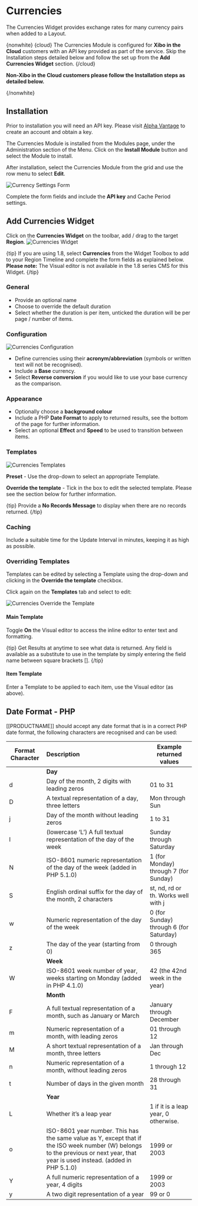 <!--toc=widgets-->

# Currencies

The Currencies Widget provides exchange rates for many currency pairs when added to a Layout.

{nonwhite}
{cloud}
The Currencies Module is configured for **Xibo in the Cloud** customers with an API key provided as part of the service. Skip the Installation steps detailed below and follow the set up from the **Add Currencies Widget** section.
{/cloud}

**Non-Xibo in the Cloud customers please follow the Installation steps as detailed below.**

{/nonwhite}

## Installation

Prior to installation you will need an API key. Please visit [Alpha Vantage](https://www.alphavantage.co/support/#api-key) to create an account and obtain a key.

The Currencies Module is installed from the Modules page, under the Administration section of the Menu. Click on the **Install Module** button and select the Module to install.

After installation,  select the Currencies Module from the grid and use the row menu to select **Edit**.

![Currency Settings Form](img/media_currencies_installation.png)

Complete the form fields and include the **API key** and Cache Period settings.

## Add Currencies Widget

Click on the **Currencies Widget** on the toolbar,  add / drag to the target **Region**.  ![Currencies Widget](img/v2_media_currencies_widget.png)

{tip}
If you are using 1.8, select **Currencies** from the Widget Toolbox to add to your Region Timeline and complete the form fields as explained below.
**Please note:** The Visual editor is not available in the 1.8 series CMS for this Widget.
{/tip}

### General

- Provide an optional name
- Choose to override the default duration
- Select whether the duration is per item, unticked the duration will be per page / number of items.

### Configuration

![Currencies Configuration](img/v2_media_currencies_configuration.png)

- Define currencies using their **acronym/abbreviation** (symbols or written text will not be recognised).
- Include a **Base** currency.
- Select **Reverse conversion** if you would like to use your base currency as the comparison.

### Appearance

- Optionally choose a **background colour** 
- Include a PHP **Date Format** to apply to returned results, see the bottom of the page for further information.
- Select an optional **Effect** and **Speed** to be used to transition between items.

### Templates

![Currencies Templates](img/v2_media_currencies_templates.png)

**Preset** - Use the drop-down to select an appropriate Template.

**Override the template** - Tick in the box to edit the selected template. Please see the section below for further information.

{tip}
Provide a **No Records Message** to display when there are no records returned.
{/tip}

### Caching

Include a suitable time for the Update Interval in minutes, keeping it as high as possible.

### Overriding Templates

Templates can be edited by selecting a Template using the drop-down and clicking in the **Override the template** checkbox. 

Click again on the **Templates** tab and select to edit:

![Currencies Override the Template](img/v2_media_currencies_override_templates.png)

#### Main Template

Toggle **On** the Visual editor to access the inline editor to enter text and formatting.

{tip}
Get Results at anytime to see what data is returned. Any field is available as a substitute to use in the template by simply entering the field name between square brackets [].
{/tip}

#### Item Template

Enter a Template to be applied to each item, use the Visual editor (as above).

## Date Format - PHP

[[PRODUCTNAME]] should accept any date format that is in a correct PHP date format, the following characters are recognised and can be used:

| Format Character | Description                                                  | Example returned values                 |
| ---------------- | :----------------------------------------------------------- | --------------------------------------- |
|                  | **Day**                                                      |                                         |
| d                | Day of the month, 2 digits with leading zeros                | 01 to 31                                |
| D                | A textual representation of a day, three  letters            | Mon through Sun                         |
| j                | Day of the month without leading zeros                       | 1 to 31                                 |
| l                | (lowercase ‘L’) A full textual representation of the day of the week | Sunday through Saturday                 |
| N                | ISO-8601 numeric representation of the day of the week (added in PHP 5.1.0) | 1 (for Monday) through 7 (for Sunday)   |
| S                | English ordinal suffix for the day of the month, 2 characters | st, nd, rd or th. Works well with j     |
| w                | Numeric representation of the day of the week                | 0 (for Sunday) through 6 (for Saturday) |
| z                | The day of the year (starting from 0)                        | 0 through 365                           |
|                  | **Week**                                                     |                                         |
| W                | ISO-8601 week number of year, weeks starting on Monday (added in PHP 4.1.0) | 42 (the 42nd week in the year)          |
|                  | **Month**                                                    |                                         |
| F                | A full textual representation of a month, such as January or March | January through December                |
| m                | Numeric representation of a month, with leading zeros        | 01 through 12                           |
| M                | A short textual representation of a month, three letters     | Jan through Dec                         |
| n                | Numeric representation of a month, without leading zeros     | 1 through 12                            |
| t                | Number of days in the given month                            | 28 through 31                           |
|                  | **Year**                                                     |                                         |
| L                | Whether it’s a leap year                                     | 1 if it is a leap year, 0 otherwise.    |
| o                | ISO-8601 year number. This has the same value as Y, except that if the ISO     week number (W) belongs to the previous or next year, that year is used instead. (added in  PHP 5.1.0) | 1999 or 2003                            |
| Y                | A full numeric representation of a year, 4 digits            | 1999 or 2003                            |
| y                | A two digit representation of a year                         | 99 or 0                                 |